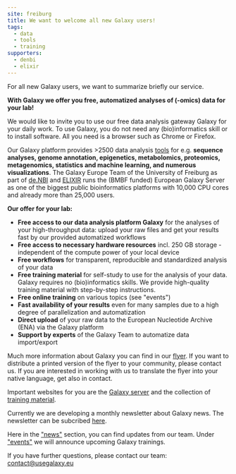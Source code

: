 ```yaml
---
site: freiburg
title: We want to welcome all new Galaxy users!
tags:
  - data
  - tools
  - training
supporters:
  - denbi
  - elixir
---
```


For all new Galaxy users, we want to summarize briefly our service.

__With Galaxy we offer you free, automatized analyses of (-omics) data for your lab!__

We would like to invite you to use our free data analysis gateway Galaxy for your daily work. To use Galaxy, you do not need any (bio)informatics skill or to install software. All you need is a browser such as Chrome or Firefox.

Our Galaxy platform provides >2500 data analysis [tools](https://galaxyproject.eu/tools) for e.g. __sequence analyses, genome annotation, epigenetics, metabolomics, proteomics, metagenomics, statistics and machine learning, and numerous visualizations__.
The Galaxy Europe Team of the University of Freiburg as part of [de.NBI](https://www.denbi.de) and [ELIXIR](https://elixir-europe.org/communities/galaxy) runs the (BMBF funded) European Galaxy Server as one of the biggest public bioinformatics platforms with 10,000 CPU cores and already more than 25,000 users.

__Our offer for your lab:__
- __Free access to our data analysis platform Galaxy__ for the analyses of your high-throughput data: upload your raw files and get your results fast by our provided automatized workflows
- __Free access to necessary hardware resources__ incl. 250 GB storage - independent of the compute power of your local device
- __Free workflows__ for transparent, reproducible and standardized analysis of your data
- __Free training material__ for self-study to use for the analysis of your data. Galaxy requires no (bio)informatics skills. We provide high-quality training material with step-by-step instructions.
- __Free online training__ on various topics (see "events")
- __Fast availability of your results__ even for many samples due to a high degree of parallelization and automatization
- __Direct upload__ of your raw data to the European Nucleotide Archive (ENA) via the Galaxy platform
- __Support by experts__ of the Galaxy Team to automatize data import/export

Much more information about Galaxy you can find in our [flyer](https://drive.google.com/file/d/1n7zTILNCdwqNKZqIvQHIzzRREfwqcGZX/view?usp=sharing). If you want to distribute a printed version of the flyer to your community, please contact us. If you are interested in working with us to translate the flyer into your native language, get also in contact.

Important websites for you are the [Galaxy server](https://usegalaxy.eu) and the collection of [training material](https://training.galaxyproject.org).

Currently we are developing a monthly newsletter about Galaxy news. The newsletter can be subcribed [here](...).

Here in the ["news"](https://galaxyproject.eu/news) section, you can find updates from our team. Under ["events"](https://galaxyproject.eu/events) we will announce upcoming Galaxy trainings.

If you have further questions, please contact our team: contact@usegalaxy.eu
